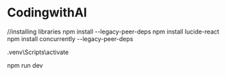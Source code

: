 # CodingwithAI

//installing libraries
npm install --legacy-peer-deps
npm install lucide-react
npm install concurrently --legacy-peer-deps

.venv\Scripts\activate

npm run dev

